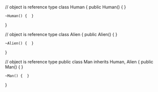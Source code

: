 // object is reference type
class Human {
	public Human() {  }
	
	~Human() {  }
}

// object is reference type
class Alien {
	public Alien() {  }
	
	~Alien() {  }
}

// object is reference type
public class Man inherits Human, Alien {
	public Man() {  }
	
	~Man() {  }
}
